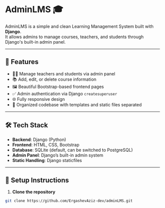 # AdminLMS 🎓

AdminLMS is a simple and clean Learning Management System built with **Django**.  
It allows admins to manage courses, teachers, and students through Django's built-in admin panel.

---

## 🚀 Features

- 🧑‍🏫 Manage teachers and students via admin panel
- 📚 Add, edit, or delete course information
- 🖼 Beautiful Bootstrap-based frontend pages
- ✅ Admin authentication via Django `createsuperuser`
- 🌐 Fully responsive design
- 📁 Organized codebase with templates and static files separated

---

## 🛠 Tech Stack

- **Backend**: Django (Python)
- **Frontend**: HTML, CSS, Bootstrap
- **Database**: SQLite (default, can be switched to PostgreSQL)
- **Admin Panel**: Django’s built-in admin system
- **Static Handling**: Django staticfiles

---

## 🚀 Setup Instructions

1. **Clone the repository**
```bash
git clone https://github.com/ErgashevAziz-dev/adminLMS.git

